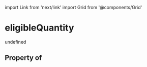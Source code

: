 import Link from 'next/link'
import Grid from '@components/Grid'

# eligibleQuantity

undefined

## Property of



